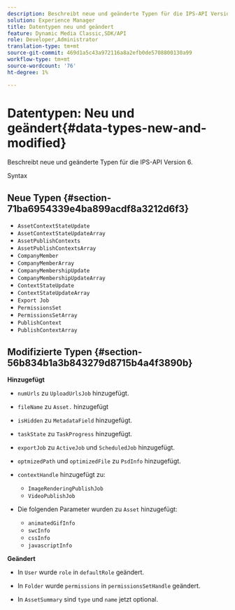 ```yaml
---
description: Beschreibt neue und geänderte Typen für die IPS-API Version 6.
solution: Experience Manager
title: Datentypen neu und geändert
feature: Dynamic Media Classic,SDK/API
role: Developer,Administrator
translation-type: tm+mt
source-git-commit: 469d1a5c43a972116a8a2efb0de5708800130a99
workflow-type: tm+mt
source-wordcount: '76'
ht-degree: 1%

---
```



# Datentypen: Neu und geändert{#data-types-new-and-modified}

Beschreibt neue und geänderte Typen für die IPS-API Version 6.

Syntax

## Neue Typen {#section-71ba6954339e4ba899acdf8a3212d6f3}

* `AssetContextStateUpdate`
* `AssetContextStateUpdateArray`
* `AssetPublishContexts`
* `AssetPublishContextsArray`
* `CompanyMember`
* `CompanyMemberArray`
* `CompanyMembershipUpdate`
* `CompanyMembershipUpdateArray`
* `ContextStateUpdate`
* `ContextStateUpdateArray`
* `Export Job`
* `PermissionsSet`
* `PermissionsSetArray`
* `PublishContext`
* `PublishContextArray`

## Modifizierte Typen {#section-56b834b1a3b843279d8715b4a4f3890b}

**Hinzugefügt**

* `numUrls` zu `UploadUrlsJob` hinzugefügt.

* `fileName` zu `Asset.` hinzugefügt

* `isHidden` zu `MetadataField` hinzugefügt.

* `taskState` zu `TaskProgress` hinzugefügt.

* `exportJob` zu `ActiveJob` und `ScheduledJob` hinzugefügt.

* `optmizedPath` und `optimizedFile` zu `PsdInfo` hinzugefügt.

* `contextHandle` hinzugefügt zu:

   * `ImageRenderingPublishJob`
   * `VideoPublishJob`

* Die folgenden Parameter wurden zu `Asset` hinzugefügt:

   * `animatedGifInfo`
   * `swcInfo`
   * `cssInfo`
   * `javascriptInfo`

**Geändert**

* In `User` wurde `role` in `defaultRole` geändert.

* In `Folder` wurde `permissions` in `permissionsSetHandle` geändert.

* In `AssetSummary` sind `type` und `name` jetzt optional.

